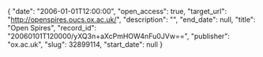 {
  "date": "2006-01-01T12:00:00", 
  "open_access": true, 
  "target_url": "http://openspires.oucs.ox.ac.uk/", 
  "description": "", 
  "end_date": null, 
  "title": "Open Spires", 
  "record_id": "20060101T120000/yXQ3n+aXcPmHOW4nFu0JVw==", 
  "publisher": "ox.ac.uk", 
  "slug": 32899114, 
  "start_date": null
}


